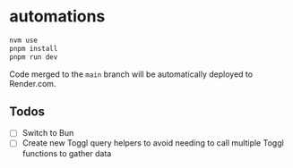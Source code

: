 # automations

```bash
nvm use
pnpm install
pnpm run dev
```

Code merged to the `main` branch will be automatically deployed to Render.com.

## Todos

- [ ] Switch to Bun
- [ ] Create new Toggl query helpers to avoid needing to call multiple Toggl functions to gather data
